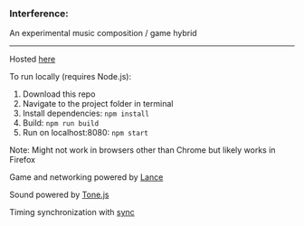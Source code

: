 ### Interference: 
An experimental music composition / game hybrid

---
Hosted [here](interference.herokuapp.com) 

To run locally (requires Node.js):
1. Download this repo
2. Navigate to the project folder in terminal
3. Install dependencies: `npm install`
4. Build: `npm run build`
5. Run on localhost:8080: `npm start`

Note:
Might not work in browsers other than Chrome but likely works in Firefox

Game and networking powered by [Lance](http://lance.gg/)

Sound powered by [Tone.js](https://tonejs.github.io/) 

Timing synchronization with [sync](https://github.com/collective-soundworks/sync)
